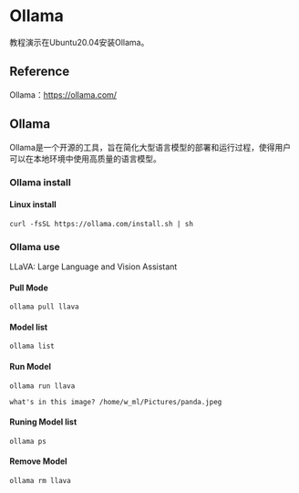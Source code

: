 # Ollama

教程演示在Ubuntu20.04安装Ollama。

## Reference

Ollama：https://ollama.com/

## Ollama

Ollama是一个开源的工具，旨在简化大型语言模型的部署和运行过程，使得用户可以在本地环境中使用高质量的语言模型。

### Ollama install

#### Linux install

```
curl -fsSL https://ollama.com/install.sh | sh
```

### Ollama use

LLaVA: Large Language and Vision Assistant

#### Pull Mode

```
ollama pull llava
```

#### Model list

```
ollama list
```

#### Run Model

```
ollama run llava
```

```
what's in this image? /home/w_ml/Pictures/panda.jpeg
```

#### Runing Model list

```
ollama ps
```

#### Remove Model

```
ollama rm llava
```
